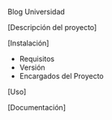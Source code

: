 Blog Universidad  

[Descripción del proyecto]

[Instalación]
- Requisitos
- Versión
- Encargados del Proyecto

[Uso]

[Documentación]

